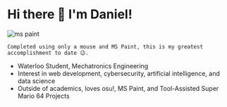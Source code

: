 # Hi there 👋 I'm Daniel!
![ms paint]("/brosss29e1.jpg")

`Completed using only a mouse and MS Paint, this is my greatest accomplishment to date 😉.`

* Waterloo Student, Mechatronics Engineering
* Interest in web development, cybersecurity, artificial intelligence, and data science
* Outside of academics, loves osu!, MS Paint, and Tool-Assisted Super Mario 64 Projects

<!--
**danielq987/danielq987** is a ✨ _special_ ✨ repository because its `README.md` (this file) appears on your GitHub profile.

Here are some ideas to get you started:

- 🔭 I’m currently working on ...
- 🌱 I’m currently learning ...
- 👯 I’m looking to collaborate on ...
- 🤔 I’m looking for help with ...
- 💬 Ask me about ...
- 📫 How to reach me: ...
- 😄 Pronouns: ...
- ⚡ Fun fact: ...
-->
